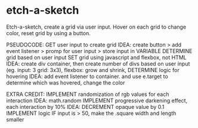 # etch-a-sketch
Etch-a-sketch, create a grid via user input. Hover on each grid to change color, reset grid by using a button.

PSEUDOCODE:
GET user input to create grid
  IDEA: create button > add event listener > promp for user input > 
  store input in VARIABLE
DETERMINE grid based on user input
SET grid using javascript and flexbox, not HTML
  IDEA: create div container, then create number of divs based on user 
  input (eg. input: 3 grid: 3x3), flexbox: grow and shrink,
DETERMINE logic for hovering
  IDEA: add event listener to container. and use e.target to determine which was hovered, change the color

  EXTRA CREDIT:
  IMPLEMENT randomization of rgb values for each interaction
  	IDEA: math.random
  IMPLEMENT progressive darkening effect, each interaction by 10%
   IDEA: DECREMENT opaque value by 0.1
  IMPLEMENT logic IF input is > 50, make the .square width and length smaller
